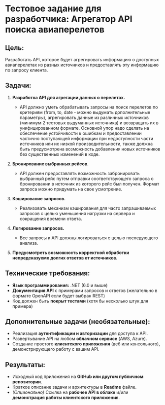 # Тестовое задание для разработчика: Агрегатор API поиска авиаперелетов

## Цель:
Разработать API, которое будет агрегировать информацию о доступных авиаперелетах из разных источников и предоставлять эту информацию по запросу клиента.

## Задачи:
1. **Разработка API для агрегации данных о перелетах.**
   - API должно уметь обрабатывать запросы на поиск перелетов по критериям (from, to, date - можно выдумать дополнительные параметры), агрегировать данные из различных источников (минимум 2 тестовых выдуманных источника) и возвращать их в унифицированном формате. Основной упор надо сделать на обеспечение устойчивости к ошибкам и предоставлении частично поступающей информации при недоступности части источников или их низкой производительности, также должна быть предусмотрена возможность добавления новых источников без существенных изменений в коде.

2. **Бронирование выбранных рейсов.**
   - API должен предоставлять возможность забронировать выбранный рейс путем отправки соответствующего запроса о бронировании в источник из которого рейс был получен. Формат запроса можно придумать на свое усмотрение.

3. **Кэширование запросов.**
   - Реализовать механизм кэширования для часто запрашиваемых запросов с целью уменьшения нагрузки на сервера и сокращения времени ответа.

4. **Логирование запросов.**
   - Все запросы к API должны логироваться с целью последующего анализа.

5. **Предусмотреть возможность корректной обработки непредсказуемо долгих ответов от источников.**

## Технические требования:
- **Язык программирования:** .NET (6.0 и выше)
- **Документация API** с примерами запросов и ответов (желательно в формате OpenAPI если будет выбран REST)
- Код должен быть **покрыт тестами** (хотя бы несколько штук для примера)

## Дополнительные задачи (необязательные):
- Реализация **аутентификации и авторизации** для доступа к API.
- Развертывание API на любом **облачном сервисе** (AWS, Azure).
- Создание простого **клиентского приложения** (веб или консольного), демонстрирующего работу с вашим API.

## Результаты:
- Исходный код приложения на **GitHub или другом публичном репозитории**.
- Краткое описание задачи и архитектуры в **Readme** файле.
- *(Опционально)* Ссылка на **рабочее API в облаке** и/или **демонстрация работы клиентского приложения**.

